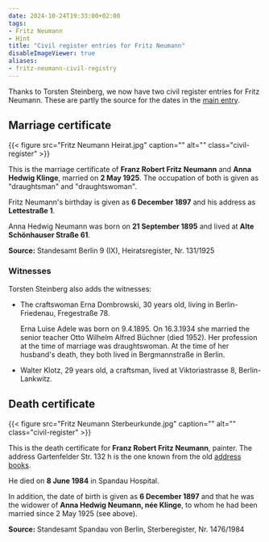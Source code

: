 ```yaml
---
date: 2024-10-24T19:33:00+02:00
tags:
- Fritz Neumann
- Hint
title: "Civil register entries for Fritz Neumann"
disableImageViewer: true
aliases:
- fritz-neumann-civil-registry
---
```


Thanks to Torsten Steinberg, we now have two civil register entries for Fritz Neumann. These are partly the source for the dates in the [main entry](/post/fritz-neumann-spandauer-volksblatt-19-2-1972/).

## Marriage certificate

{{< figure src="Fritz Neumann Heirat.jpg" caption="" alt="" class="civil-register" >}}

This is the marriage certificate of **Franz Robert Fritz Neumann** and **Anna Hedwig Klinge**, married on **2 May 1925**. The occupation of both is given as "draughtsman" and "draughtswoman".

Fritz Neumann's birthday is given as **6 December 1897** and his address as **Lettestraße 1**.

Anna Hedwig Neumann was born on **21 September 1895** and lived at **Alte Schönhauser Straße 61**.

**Source:** Standesamt Berlin 9 (IX), Heiratsregister, Nr. 131/1925

### Witnesses

Torsten Steinberg also adds the witnesses:
* The craftswoman Erna Dombrowski, 30 years old, living in Berlin-Friedenau, Fregestraße 78.

  Erna Luise Adele was born on 9.4.1895. On 16.3.1934 she married the senior teacher Otto Wilhelm Alfred Büchner (died 1952). Her profession at the time of marriage was draughtswoman. At the time of her husband's death, they both lived in Bergmannstraße in Berlin.
* Walter Klotz, 29 years old, a craftsman, lived at Viktoriastrasse 8, Berlin-Lankwitz.

## Death certificate

{{< figure src="Fritz Neumann Sterbeurkunde.jpg" caption="" alt="" class="civil-register" >}}

This is the death certificate for **Franz Robert Fritz Neumann**, painter. The address Gartenfelder Str. 132 h is the one known from the old [address books](/post/fritz-neumann-address-book-berlin/).

He died on **8 June 1984** in Spandau Hospital.

In addition, the date of birth is given as **6 December 1897** and that he was the widower of **Anna Hedwig Neumann, née Klinge**, to whom he had been married since 2 May 1925 (see above).

**Source:** Standesamt Spandau von Berlin, Sterberegister, Nr. 1476/1984
